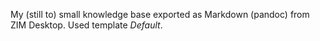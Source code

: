 My (still to) small knowledge base exported as Markdown (pandoc) from ZIM Desktop. Used template *Default*.